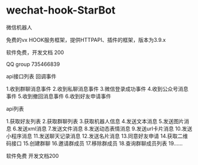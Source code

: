 # wechat-hook-StarBot
微信机器人

免费的vx HOOK服务框架，提供HTTPAPI、插件的框架，版本为3.9.x

软件免费，开发文档 200

QQ group 735466839

api接口列表
回调事件

1.收到群聊消息事件 2.收到私聊消息事件 3.微信登录成功事件 4.收到公众号消息事件 5.收到撤回消息事件 6.收到好友申请事件

api列表

1.获取好友列表 2.获取群聊列表 3.获取机器人信息 4.发送文本消息 5.发送图片消息 6.发送xml消息 7.发送文件消息 8.发送动态表情消息 9.发送url卡片消息 10.发送小程序消息 11.发送聊天记录消息 12.发送名片消息 13.同意好友申请 14.获取二维码接口 15.创建群聊 16.邀请群成员 17.移除群成员 18.查询群聊成员列表 19......

软件免费 开发文档200
